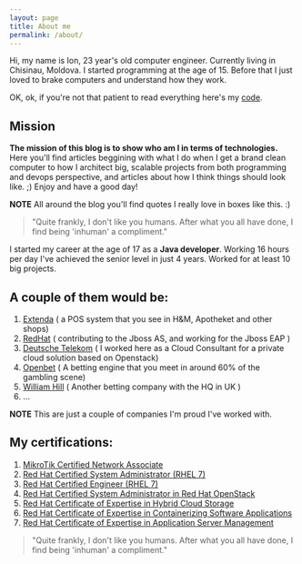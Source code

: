 ```yaml
---
layout: page
title: About me
permalink: /about/
---
```


Hi, my name is Ion, 23 year's old computer engineer. Currently living in Chisinau, Moldova.
I started programming at the age of 15. Before that I just loved to brake computers and understand
how they work. 

OK, ok, if you're not that patient to read everything here's my <a href="https://github.com/raresociopath/">code</a>.

## Mission
**The mission of this blog is to show who am I in terms of technologies.**
Here you'll find articles beggining with what I do when I get a brand clean computer to how I architect 
big, scalable projects from both programming and devops perspective, and articles about how I think things should look like. ;)
Enjoy and have a good day!

**NOTE** All around the blog you'll find quotes I really love in boxes like this. :)

> "Quite frankly, I don't like you humans. After what you all have done,
I find being 'inhuman' a compliment."



<div class="divider"></div>

I started my career at the age of 17 as a **Java developer**.
Working 16 hours per day I've achieved the senior level in just 4 years.
Worked for at least 10 big projects. 

## A couple of them would be:

1. <a href="https://www.extenda.com/">Extenda</a> ( a POS system that you see in H&M, Apotheket and other shops)
2. <a href="https://www.redhat.com/en">RedHat</a> ( contributing to the Jboss AS, and working for the Jboss EAP )
3. <a href="https://www.telekom.com/en">Deutsche Telekom</a> ( I worked here as a Cloud Consultant for a private cloud solution based on Openstack) 
4. <a href="https://openbet.com">Openbet</a> ( A betting engine that you meet in around 60% of the gambling scene)
5. <a href="https://williamhill.com">William Hill</a> ( Another betting company with the HQ in UK )
6. ...

**NOTE** This are just a couple of companies I'm proud I've worked with.

<div class="divider"></div>


## My certifications:

1. <a href="https://www.mikrotik.com/training/certificates/b48483cdc5e142b2f47"> MikroTik Certified Network Associate</a>
2. <a href="https://www.redhat.com/rhtapps/services/verify/?certId=160-056-479&isSearch=False&verify=Verify">Red Hat Certified System Administrator (RHEL 7)</a>
3. <a href="https://www.redhat.com/rhtapps/services/verify/?certId=160-056-479&isSearch=False&verify=Verify">Red Hat Certified Engineer (RHEL 7)</a>
4. <a href="https://www.redhat.com/rhtapps/services/verify/?certId=160-056-479&isSearch=False&verify=Verify">Red Hat Certified System Administrator in Red Hat OpenStack</a>
5. <a href="https://www.redhat.com/rhtapps/services/verify/?certId=160-056-479&isSearch=False&verify=Verify">Red Hat Certificate of Expertise in Hybrid Cloud Storage</a>
6. <a href="https://www.redhat.com/rhtapps/services/verify/?certId=160-056-479&isSearch=False&verify=Verify">Red Hat Certificate of Expertise in Containerizing Software Applications</a>
7. <a href="https://www.redhat.com/rhtapps/services/verify/?certId=160-056-479&isSearch=False&verify=Verify">Red Hat Certificate of Expertise in Application Server Management</a>

> "Quite frankly, I don't like you humans. After what you all have done,
I find being 'inhuman' a compliment."



 
